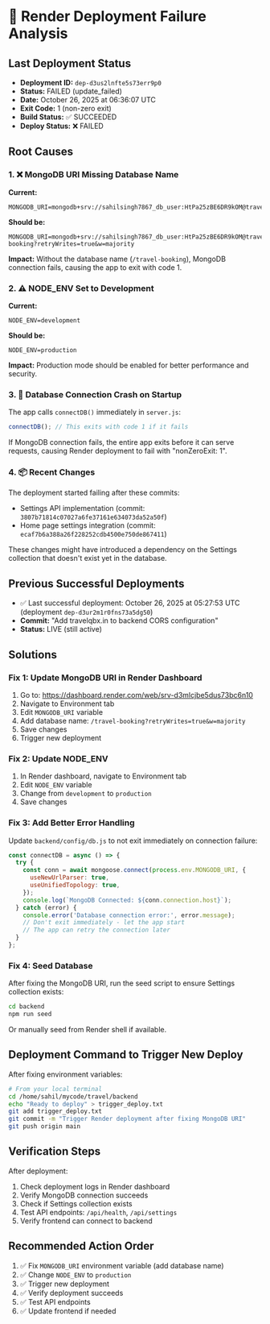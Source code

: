 # 🚨 Render Deployment Failure Analysis

## Last Deployment Status
- **Deployment ID:** `dep-d3us2lnfte5s73err9p0`
- **Status:** FAILED (update_failed)
- **Date:** October 26, 2025 at 06:36:07 UTC
- **Exit Code:** 1 (non-zero exit)
- **Build Status:** ✅ SUCCEEDED
- **Deploy Status:** ❌ FAILED

## Root Causes

### 1. ❌ **MongoDB URI Missing Database Name**
**Current:**
```
MONGODB_URI=mongodb+srv://sahilsingh7867_db_user:HtPa25zBE6DR9kOM@travelcluster0.q9ojmsu.mongodb.net/
```

**Should be:**
```
MONGODB_URI=mongodb+srv://sahilsingh7867_db_user:HtPa25zBE6DR9kOM@travelcluster0.q9ojmsu.mongodb.net/travel-booking?retryWrites=true&w=majority
```

**Impact:** Without the database name (`/travel-booking`), MongoDB connection fails, causing the app to exit with code 1.

### 2. ⚠️ **NODE_ENV Set to Development**
**Current:**
```
NODE_ENV=development
```

**Should be:**
```
NODE_ENV=production
```

**Impact:** Production mode should be enabled for better performance and security.

### 3. 🔌 **Database Connection Crash on Startup**
The app calls `connectDB()` immediately in `server.js`:
```javascript
connectDB(); // This exits with code 1 if it fails
```

If MongoDB connection fails, the entire app exits before it can serve requests, causing Render deployment to fail with "nonZeroExit: 1".

### 4. 📦 **Recent Changes**
The deployment started failing after these commits:
- Settings API implementation (commit: `3807b71814c07027a6fe37161e634073da52a50f`)
- Home page settings integration (commit: `ecaf7b6a388a26f228252cdb4500e750de867411`)

These changes might have introduced a dependency on the Settings collection that doesn't exist yet in the database.

## Previous Successful Deployments
- ✅ Last successful deployment: October 26, 2025 at 05:27:53 UTC (deployment `dep-d3ur2m1r0fns73a5dg50`)
- **Commit:** "Add travelqbx.in to backend CORS configuration"
- **Status:** LIVE (still active)

## Solutions

### Fix 1: Update MongoDB URI in Render Dashboard
1. Go to: https://dashboard.render.com/web/srv-d3mlcjbe5dus73bc6n10
2. Navigate to Environment tab
3. Edit `MONGODB_URI` variable
4. Add database name: `/travel-booking?retryWrites=true&w=majority`
5. Save changes
6. Trigger new deployment

### Fix 2: Update NODE_ENV
1. In Render dashboard, navigate to Environment tab
2. Edit `NODE_ENV` variable
3. Change from `development` to `production`
4. Save changes

### Fix 3: Add Better Error Handling
Update `backend/config/db.js` to not exit immediately on connection failure:
```javascript
const connectDB = async () => {
  try {
    const conn = await mongoose.connect(process.env.MONGODB_URI, {
      useNewUrlParser: true,
      useUnifiedTopology: true,
    });
    console.log(`MongoDB Connected: ${conn.connection.host}`);
  } catch (error) {
    console.error('Database connection error:', error.message);
    // Don't exit immediately - let the app start
    // The app can retry the connection later
  }
};
```

### Fix 4: Seed Database
After fixing the MongoDB URI, run the seed script to ensure Settings collection exists:
```bash
cd backend
npm run seed
```

Or manually seed from Render shell if available.

## Deployment Command to Trigger New Deploy
After fixing environment variables:
```bash
# From your local terminal
cd /home/sahil/mycode/travel/backend
echo "Ready to deploy" > trigger_deploy.txt
git add trigger_deploy.txt
git commit -m "Trigger Render deployment after fixing MongoDB URI"
git push origin main
```

## Verification Steps
After deployment:
1. Check deployment logs in Render dashboard
2. Verify MongoDB connection succeeds
3. Check if Settings collection exists
4. Test API endpoints: `/api/health`, `/api/settings`
5. Verify frontend can connect to backend

## Recommended Action Order
1. ✅ Fix `MONGODB_URI` environment variable (add database name)
2. ✅ Change `NODE_ENV` to `production`
3. ✅ Trigger new deployment
4. ✅ Verify deployment succeeds
5. ✅ Test API endpoints
6. ✅ Update frontend if needed

